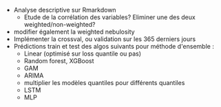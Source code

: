 - Analyse descriptive sur Rmarkdown
    - Etude de la corrélation des variables? Eliminer une des deux weighted/non-weighted?
- modifier également la weighted nebulosity
- Implémenter la crossval, ou validation sur les 365 derniers jours
- Prédictions train et test des algos suivants pour méthode d'ensemble :
    - Linear (optimisé sur loss quantile ou pas)
    - Random forest, XGBoost
    - GAM
    - ARIMA
    - multiplier les modèles quantiles pour différents quantiles
    - LSTM
    - MLP
